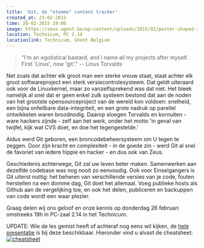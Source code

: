 ```yaml
---
title: 'Git, de "stomme" content tracker'
created_at: 23-02-2015
time: 26-02-2015 19:00
image: https://zeus.ugent.be/wp-content/uploads/2015/02/poster-shaped-300x212.png
location: Technicum, PC 2.14
locationlink: Technicum, Ghent Belgium
---
```


> "I'm an egotistical bastard, and I name all my projects after myself. First 'Linux', now 'git'." -- Linus Torvalds

Net zoals dat achter elk groot man een sterke vrouw staat, staat achter elk groot softwareproject een sterk versiecontrolesysteem. Dat geldt uiteraard ook voor de Linuxkernel, maar zo vanzelfsprekend was dat niet. Het bleek namelijk al snel dat er geen enkel zulk systeem bestond dat aan de noden van het grootste opensourceproject van de wereld kon voldoen: snelheid, een bijna onfeilbare data-integriteit, en een grote nadruk op parellel ontwikkelen waren broodnodig. Daarop sloegen Torvalds en kornuiten - ware hackers zijnde - zelf aan het werk, onder het motto 'in geval van twijfel, kijk wat CVS doet, en doe het tegengestelde.'

Aldus werd Git geboren, een broncodebeheersysteem om U tegen te zeggen. Door zijn kracht en complexiteit - in de goede zin - werd Git al snel de favoriet van iedere hippie en hacker - en dus ook van Zeus.

Geschiedenis achterwege, Git zal uw leven beter maken. Samenwerken aan dezelfde codebase was nog nooit zo eenvoudig. Ook voor Einselgangers is Git uiterst nuttig: het beheren van verschillende versies van je code, fouten herstellen na een domme dag, Git doet het allemaal. Voeg publieke hosts als Github aan de vergelijking toe, en ook het delen, publiceren en backuppen van code wordt een waar plezier.

Graag delen wij ons geloof en onze kennis op donderdag 26 februari omstreeks 19h in PC-zaal 2.14 in het Technicum.

UPDATE: Wie de les gemist heeft of achteraf nog eens wil kijken, de [hele presentatie](https://zeus.ugent.be/wp-content/uploads/2015/02/presentation.zip) is bij deze beschikbaar. Hieronder vind u alvast de cheatsheet: [![cheatsheet](https://zeus.ugent.be/wp-content/uploads/2015/02/cheatsheet-300x212.png)](https://zeus.ugent.be/wp-content/uploads/2015/02/cheatsheet.png)
